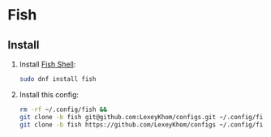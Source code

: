 # Fish

## Install

1. Install [Fish Shell](https://fishshell.com/):

   ```bash
   sudo dnf install fish
   ```

2. Install this config:

   ```bash
   rm -rf ~/.config/fish &&
   git clone -b fish git@github.com:LexeyKhom/configs.git ~/.config/fish ||
   git clone -b fish https://github.com/LexeyKhom/configs ~/.config/fish
   ```
